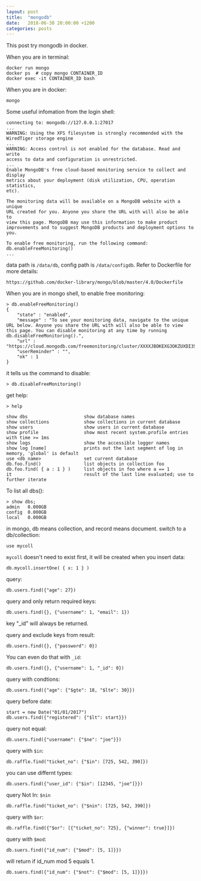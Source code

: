```yaml
---
layout: post
title:  "mongodb"
date:   2018-06-30 20:00:00 +1200
categories: posts
---
```


This post try mongodb in docker.

When you are in terminal:

    docker run mongo
    docker ps  # copy mongo CONTAINER_ID
    docker exec -it CONTAINER_ID bash

When you are in docker:

    mongo

Some useful infomation from the login shell:

    connecting to: mongodb://127.0.0.1:27017
    ...
    WARNING: Using the XFS filesystem is strongly recommended with the
    WiredTiger storage engine
    ...
    WARNING: Access control is not enabled for the database. Read and write
    access to data and configuration is unrestricted.
    ...
    Enable MongoDB's free cloud-based monitoring service to collect and display
    metrics about your deployment (disk utilization, CPU, operation statistics,
    etc).

    The monitoring data will be available on a MongoDB website with a unique
    URL created for you. Anyone you share the URL with will also be able to
    view this page. MongoDB may use this information to make product
    improvements and to suggest MongoDB products and deployment options to you.

    To enable free monitoring, run the following command:
    db.enableFreeMonitoring()
    ...

data path is `/data/db`, config path is `/data/configdb`.
Refer to Dockerfile for more details:

    https://github.com/docker-library/mongo/blob/master/4.0/Dockerfile

When you are in mongo shell, to enable free monitoring:

    > db.enableFreeMonitoring()
    {
        "state" : "enabled",
        "message" : "To see your monitoring data, navigate to the unique URL below. Anyone you share the URL with will also be able to view this page. You can disable monitoring at any time by running db.disableFreeMonitoring().",
        "url" : "https://cloud.mongodb.com/freemonitoring/cluster/XXXXJBOKEXG3OKZUXDI3SJKFCQFGF2",
        "userReminder" : "",
        "ok" : 1
    }

it tells us the command to disable:

    > db.disableFreeMonitoring()

get help:

    > help

    show dbs                     show database names
    show collections             show collections in current database
    show users                   show users in current database
    show profile                 show most recent system.profile entries with time >= 1ms
    show logs                    show the accessible logger names
    show log [name]              prints out the last segment of log in memory, 'global' is default
    use <db_name>                set current database
    db.foo.find()                list objects in collection foo
    db.foo.find( { a : 1 } )     list objects in foo where a == 1
    it                           result of the last line evaluated; use to further iterate

To list all dbs():

    > show dbs;
    admin   0.000GB
    config  0.000GB
    local   0.000GB

in mongo, db means collection, and record means document.
switch to a db/collection:

    use mycoll

`mycoll` doesn't need to exist first, it will be created when you insert data:

    db.mycoll.insertOne( { x: 1 } )

query:

    db.users.find({"age": 27})

query and only return required keys:

    db.users.find({}, {"username": 1, "email": 1})

key "_id" will always be returned.

query and exclude keys from result:

    db.users.find({}, {"password": 0})

You can even do that with `_id`:

    db.users.find({}, {"username": 1, "_id": 0})

query with condtions:

    db.users.find({"age": {"$gte": 18, "$lte": 30}})

query before date:

    start = new Date("01/01/2017")
    db.users.find({"registered": {"$lt": start}})

query not equal:

    db.users.find({"username": {"$ne": "joe"}})

query with `$in`:

    db.raffle.find("ticket_no": {"$in": [725, 542, 390]})

you can use differnt types:

    db.users.find({"user_id": {"$in": [12345, "joe"]}})

query Not In: `$nin`

    db.raffle.find("ticket_no": {"$nin": [725, 542, 390]})

query with `$or`:

    db.raffle.find({"$or": [{"ticket_no": 725}, {"winner": true}]})

query with `$mod`:

    db.suers.find({"id_num": {"$mod": [5, 1]}})

will return if id_num mod 5 equals 1.

    db.suers.find({"id_num": {"$not": {"$mod": [5, 1]}}})
